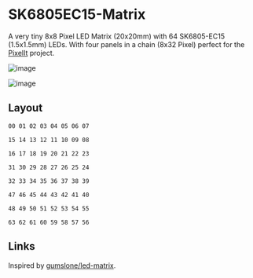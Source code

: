 # SK6805EC15-Matrix

A very tiny 8x8 Pixel LED Matrix (20x20mm) with 64 SK6805-EC15 (1.5x1.5mm) LEDs. With four panels in a chain (8x32 Pixel) perfect for the [PixelIt](https://github.com/o0shojo0o/PixelIt) project.

![image](https://user-images.githubusercontent.com/10727275/172069438-2cb117cd-d52f-411f-bfd3-2fe7549021d1.jpeg)

![image](https://user-images.githubusercontent.com/10727275/172069338-d31414f5-3b8f-430c-a812-5a8e9ede49ee.jpeg)

## Layout

```
00 01 02 03 04 05 06 07

15 14 13 12 11 10 09 08

16 17 18 19 20 21 22 23

31 30 29 28 27 26 25 24

32 33 34 35 36 37 38 39

47 46 45 44 43 42 41 40

48 49 50 51 52 53 54 55

63 62 61 60 59 58 57 56
```

## Links

Inspired by [gumslone/led-matrix](https://oshwlab.com/gumslone/led-matrix).
